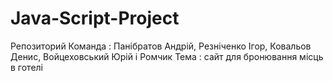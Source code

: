 # Java-Script-Project
Репозиторий
Команда : Панібратов Андрій, Резніченко Ігор, Ковальов Денис, Войцеховський Юрій і Ромчик
Тема : сайт для бронювання місць в готелі
